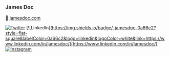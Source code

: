 ### James Doc

💬 [jamesdoc.com](https://jamesdoc.com)
<!--
**jamesdoc/jamesdoc** is a ✨ _special_ ✨ repository because its `README.md` (this file) appears on your GitHub profile.

Here are some ideas to get you started:

- 🔭 I’m currently working on ...
- 🌱 I’m currently learning ...
- 👯 I’m looking to collaborate on ...
- 🤔 I’m looking for help with ...
- 💬 Ask me about ...
- 📫 How to reach me: ...
- 😄 Pronouns: ...
- ⚡ Fun fact: ...
-->

[![Twitter](https://img.shields.io/badge/-@jamesdoc-1ca0f1?style=flat-square&labelColor=1ca0f1&logo=twitter&logoColor=white&link=https://twitter.com/jamesdoc)](https://twitter.com/jamesdoc)
[![LinkedIn](https://img.shields.io/badge/-jamesdoc-0a66c2?style=flat-square&labelColor=0a66c2&logo=linkedin&logoColor=white&link=https://www.linkedin.com/in/jamesdoc/](https://www.linkedin.com/in/jamesdoc/)
[![Instagram](https://img.shields.io/badge/-@thejamesdoc-a52dc1?style=flat-square&labelColor=a52dc1&logo=instagram&logoColor=white&link=https://instagram.com/thejamesdoc)](https://instagram.com/thejamesdoc)
